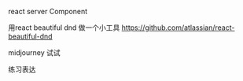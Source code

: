 react server Component


用react beautiful dnd 做一个小工具  https://github.com/atlassian/react-beautiful-dnd


midjourney 试试

练习表达



